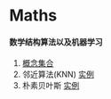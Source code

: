 # Maths

#### 数学结构算法以及机器学习

1. [概念集合](https://github.com/YaliixxG/Maths/blob/master/concept.md)
2. 邻近算法(KNN) [实例](https://github.com/YaliixxG/Maths/blob/master/KNN.md)
3. 朴素贝叶斯 [实例](https://github.com/YaliixxG/Maths/blob/master/bayes.md)
